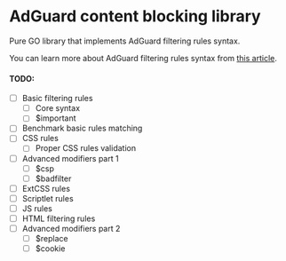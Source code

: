 # AdGuard content blocking library

Pure GO library that implements AdGuard filtering rules syntax.

You can learn more about AdGuard filtering rules syntax from [this article](https://kb.adguard.com/en/general/how-to-create-your-own-ad-filters).

#### TODO:

* [ ] Basic filtering rules
    * [ ] Core syntax
    * [ ] $important
* [ ] Benchmark basic rules matching
* [ ] CSS rules
    * [ ] Proper CSS rules validation
* [ ] Advanced modifiers part 1
    * [ ] $csp
    * [ ] $badfilter
* [ ] ExtCSS rules
* [ ] Scriptlet rules
* [ ] JS rules
* [ ] HTML filtering rules
* [ ] Advanced modifiers part 2
    * [ ] $replace
    * [ ] $cookie